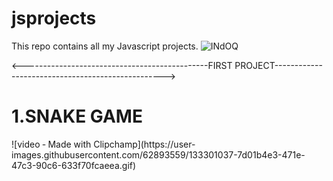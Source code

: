 # jsprojects
This repo contains all my Javascript projects.
![INdOQ](https://user-images.githubusercontent.com/62893559/133291808-58f8b310-ee8e-4e16-b132-9b32abe706bf.gif)

<----------------------------------------------FIRST PROJECT-------------------------------------------------->
<h1>   1.SNAKE GAME</h1>
![video ‐ Made with Clipchamp](https://user-images.githubusercontent.com/62893559/133301037-7d01b4e3-471e-47c3-90c6-633f70fcaeea.gif)
